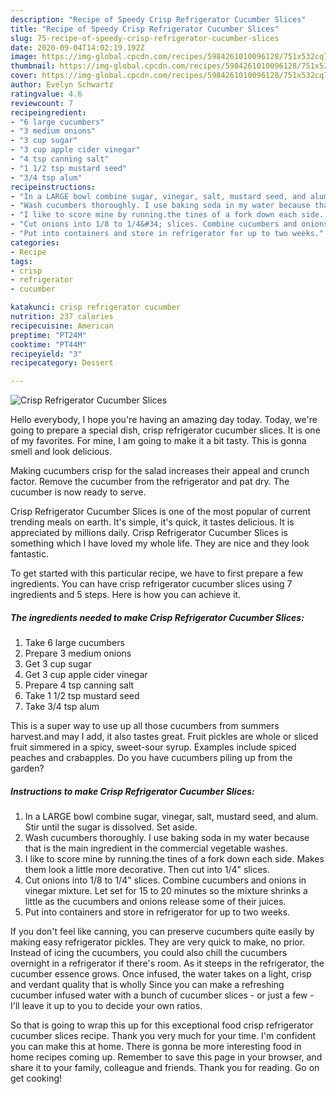 ```yaml
---
description: "Recipe of Speedy Crisp Refrigerator Cucumber Slices"
title: "Recipe of Speedy Crisp Refrigerator Cucumber Slices"
slug: 75-recipe-of-speedy-crisp-refrigerator-cucumber-slices
date: 2020-09-04T14:02:19.192Z
image: https://img-global.cpcdn.com/recipes/5984261010096128/751x532cq70/crisp-refrigerator-cucumber-slices-recipe-main-photo.jpg
thumbnail: https://img-global.cpcdn.com/recipes/5984261010096128/751x532cq70/crisp-refrigerator-cucumber-slices-recipe-main-photo.jpg
cover: https://img-global.cpcdn.com/recipes/5984261010096128/751x532cq70/crisp-refrigerator-cucumber-slices-recipe-main-photo.jpg
author: Evelyn Schwartz
ratingvalue: 4.6
reviewcount: 7
recipeingredient:
- "6 large cucumbers"
- "3 medium onions"
- "3 cup sugar"
- "3 cup apple cider vinegar"
- "4 tsp canning salt"
- "1 1/2 tsp mustard seed"
- "3/4 tsp alum"
recipeinstructions:
- "In a LARGE bowl combine sugar, vinegar, salt, mustard seed, and alum. Stir until the sugar is dissolved. Set aside."
- "Wash cucumbers thoroughly. I use baking soda in my water because that is the main ingredient in the commercial vegetable washes."
- "I like to score mine by running.the tines of a fork down each side. Makes them look a little more decorative. Then cut into 1/4&#34; slices."
- "Cut onions into 1/8 to 1/4&#34; slices. Combine cucumbers and onions in vinegar mixture. Let set for 15 to 20 minutes so the mixture shrinks a little as the cucumbers and onions release some of their juices."
- "Put into containers and store in refrigerator for up to two weeks."
categories:
- Recipe
tags:
- crisp
- refrigerator
- cucumber

katakunci: crisp refrigerator cucumber 
nutrition: 237 calories
recipecuisine: American
preptime: "PT24M"
cooktime: "PT44M"
recipeyield: "3"
recipecategory: Dessert

---
```



![Crisp Refrigerator Cucumber Slices](https://img-global.cpcdn.com/recipes/5984261010096128/751x532cq70/crisp-refrigerator-cucumber-slices-recipe-main-photo.jpg)

Hello everybody, I hope you're having an amazing day today. Today, we're going to prepare a special dish, crisp refrigerator cucumber slices. It is one of my favorites. For mine, I am going to make it a bit tasty. This is gonna smell and look delicious.

Making cucumbers crisp for the salad increases their appeal and crunch factor. Remove the cucumber from the refrigerator and pat dry. The cucumber is now ready to serve.

Crisp Refrigerator Cucumber Slices is one of the most popular of current trending meals on earth. It's simple, it's quick, it tastes delicious. It is appreciated by millions daily. Crisp Refrigerator Cucumber Slices is something which I have loved my whole life. They are nice and they look fantastic.


To get started with this particular recipe, we have to first prepare a few ingredients. You can have crisp refrigerator cucumber slices using 7 ingredients and 5 steps. Here is how you can achieve it.

##### The ingredients needed to make Crisp Refrigerator Cucumber Slices:

1. Take 6 large cucumbers
1. Prepare 3 medium onions
1. Get 3 cup sugar
1. Get 3 cup apple cider vinegar
1. Prepare 4 tsp canning salt
1. Take 1 1/2 tsp mustard seed
1. Take 3/4 tsp alum


This is a super way to use up all those cucumbers from summers harvest.and may I add, it also tastes great. Fruit pickles are whole or sliced fruit simmered in a spicy, sweet-sour syrup. Examples include spiced peaches and crabapples. Do you have cucumbers piling up from the garden? 

##### Instructions to make Crisp Refrigerator Cucumber Slices:

1. In a LARGE bowl combine sugar, vinegar, salt, mustard seed, and alum. Stir until the sugar is dissolved. Set aside.
1. Wash cucumbers thoroughly. I use baking soda in my water because that is the main ingredient in the commercial vegetable washes.
1. I like to score mine by running.the tines of a fork down each side. Makes them look a little more decorative. Then cut into 1/4&#34; slices.
1. Cut onions into 1/8 to 1/4&#34; slices. Combine cucumbers and onions in vinegar mixture. Let set for 15 to 20 minutes so the mixture shrinks a little as the cucumbers and onions release some of their juices.
1. Put into containers and store in refrigerator for up to two weeks.


If you don&#39;t feel like canning, you can preserve cucumbers quite easily by making easy refrigerator pickles. They are very quick to make, no prior. Instead of icing the cucumbers, you could also chill the cucumbers overnight in a refrigerator if there&#39;s room. As it steeps in the refrigerator, the cucumber essence grows. Once infused, the water takes on a light, crisp and verdant quality that is wholly Since you can make a refreshing cucumber infused water with a bunch of cucumber slices - or just a few - I&#39;ll leave it up to you to decide your own ratios. 

So that is going to wrap this up for this exceptional food crisp refrigerator cucumber slices recipe. Thank you very much for your time. I'm confident you can make this at home. There is gonna be more interesting food in home recipes coming up. Remember to save this page in your browser, and share it to your family, colleague and friends. Thank you for reading. Go on get cooking!
